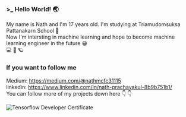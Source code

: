 ### >_ Hello World! :earth_asia:
My name is Nath and I'm 17 years old. I'm studying at Triamudomsuksa Pattanakarn School :school_satchel:  
Now I'm intersting in machine learning and hope to become machine learning engineer in the future :grinning:  
:computer: :basketball: :ringed_planet:

### If you want to follow me
Medium: https://medium.com/@nathmcfc31115  
linkedin: https://www.linkedin.com/in/nath-prachayakul-8b9b751b1/  
You can follow more of my projects down here :point_down: :point_down:

 ![Tensorflow Developer Certificate](https://api.accredible.com/v1/frontend/credential_website_embed_image/certificate/25635792)
